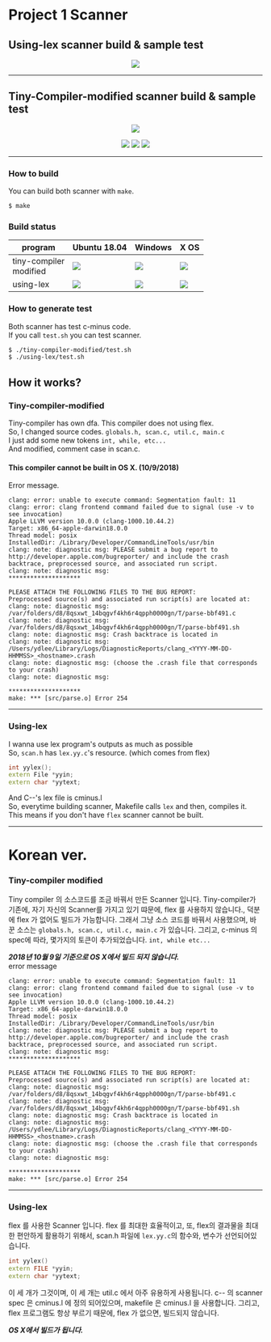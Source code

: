 # Project 1 Scanner

## Using-lex scanner build & sample test
<p align=center>
<img src="https://user-images.githubusercontent.com/35682872/46450970-0c1a2d80-c7cf-11e8-8f8c-153d5c7acb11.gif"/>
</p>

********************************

## Tiny-Compiler-modified scanner build & sample test
<p align=center>
<img src="https://user-images.githubusercontent.com/35682872/46450968-0b819700-c7cf-11e8-9f0a-b014f6afc345.gif"/>
</p>

<p align=center>
<img src="https://img.shields.io/badge/gcc-5.xx-green.svg"/>
<img src="https://img.shields.io/badge/dependencies-make-green.svg"/>
<img src="https://img.shields.io/badge/dependencies-flex-green.svg"/>
</p>

**************************

### How to build
You can build both scanner with `make`.

```bash
$ make
```

### Build status

|program | Ubuntu 18.04 | Windows | X OS |
|----  |   ----   | ---- | ---- |
|tiny-compiler<br>modified|  <img src="https://img.shields.io/badge/build-passing-green.svg"/> | <img src="https://img.shields.io/badge/build-failure-red.svg"/> | <img src="https://img.shields.io/badge/build-failure-red.svg"/>  |
| using-lex | <img src="https://img.shields.io/badge/build-passing-green.svg"/> | <img src="https://img.shields.io/badge/build-failure-red.svg"/> | <img src="https://img.shields.io/badge/build-passing-green.svg"/>  |

### How to generate test
Both scanner has test c-minus code. <br> If you call `test.sh` you can test scanner.
```bash
$ ./tiny-compiler-modified/test.sh
$ ./using-lex/test.sh
```

## How it works?
### Tiny-compiler-modified
Tiny-compiler has own dfa. This compiler does not using flex.<br>
So, I changed source codes. 
`globals.h, scan.c, util.c, main.c`<br>
I just add some new tokens `int, while, etc...` <br>
And modified, comment case in scan.c. <br>

#### This compiler cannot be built in OS X. (10/9/2018) <br>
Error message.
```shell
clang: error: unable to execute command: Segmentation fault: 11
clang: error: clang frontend command failed due to signal (use -v to see invocation)
Apple LLVM version 10.0.0 (clang-1000.10.44.2)
Target: x86_64-apple-darwin18.0.0
Thread model: posix
InstalledDir: /Library/Developer/CommandLineTools/usr/bin
clang: note: diagnostic msg: PLEASE submit a bug report to http://developer.apple.com/bugreporter/ and include the crash backtrace, preprocessed source, and associated run script.
clang: note: diagnostic msg: 
********************

PLEASE ATTACH THE FOLLOWING FILES TO THE BUG REPORT:
Preprocessed source(s) and associated run script(s) are located at:
clang: note: diagnostic msg: /var/folders/d8/8qsxwt_14bqgvf4kh6r4qpph0000gn/T/parse-bbf491.c
clang: note: diagnostic msg: /var/folders/d8/8qsxwt_14bqgvf4kh6r4qpph0000gn/T/parse-bbf491.sh
clang: note: diagnostic msg: Crash backtrace is located in
clang: note: diagnostic msg: /Users/ydlee/Library/Logs/DiagnosticReports/clang_<YYYY-MM-DD-HHMMSS>_<hostname>.crash
clang: note: diagnostic msg: (choose the .crash file that corresponds to your crash)
clang: note: diagnostic msg: 

********************
make: *** [src/parse.o] Error 254
```

*****************************
### Using-lex
I wanna use lex program's outputs as much as possible<br>
So, `scan.h` has `lex.yy.c`'s resource. (which comes from flex) <br>
```cpp
int yylex();
extern File *yyin;
extern char *yytext;
```
And C--'s lex file is cminus.l <br>
So, everytime building scanner, Makefile calls `lex` and then, compiles it.<br>
This means if you don't have `flex` scanner cannot be built.<br>

********************************************
# Korean ver.
### Tiny-compiler modified
Tiny compiler 의 소스코드를 조금 바꿔서 만든 Scanner 입니다. Tiny-compiler가 기존에, 자기 자신의 Scanner를 가지고 있기 땨문에, flex 를 사용하지 않습니다., 덕분에 flex 가 없어도 빌드가 가능합니다. 그래서 그냥 소스 코드를 바꿔서 사용했으며, 바꾼 소스는 
`globals.h, scan.c, util.c, main.c` 가 있습니다. 그리고, c-minus 의 spec에 따라, 몇가지의 토큰이 추가되었습니다. `int, while etc...`<br> 

***2018년 10월 9일 기준으로 OS X에서 빌드 되지 않습니다.***
<br>error message
```shell
clang: error: unable to execute command: Segmentation fault: 11
clang: error: clang frontend command failed due to signal (use -v to see invocation)
Apple LLVM version 10.0.0 (clang-1000.10.44.2)
Target: x86_64-apple-darwin18.0.0
Thread model: posix
InstalledDir: /Library/Developer/CommandLineTools/usr/bin
clang: note: diagnostic msg: PLEASE submit a bug report to http://developer.apple.com/bugreporter/ and include the crash backtrace, preprocessed source, and associated run script.
clang: note: diagnostic msg: 
********************

PLEASE ATTACH THE FOLLOWING FILES TO THE BUG REPORT:
Preprocessed source(s) and associated run script(s) are located at:
clang: note: diagnostic msg: /var/folders/d8/8qsxwt_14bqgvf4kh6r4qpph0000gn/T/parse-bbf491.c
clang: note: diagnostic msg: /var/folders/d8/8qsxwt_14bqgvf4kh6r4qpph0000gn/T/parse-bbf491.sh
clang: note: diagnostic msg: Crash backtrace is located in
clang: note: diagnostic msg: /Users/ydlee/Library/Logs/DiagnosticReports/clang_<YYYY-MM-DD-HHMMSS>_<hostname>.crash
clang: note: diagnostic msg: (choose the .crash file that corresponds to your crash)
clang: note: diagnostic msg: 

********************
make: *** [src/parse.o] Error 254
```

***********************************
### Using-lex
flex 를 사용한 Scanner 입니다. flex 를 최대한 효율적이고, 또, flex의 결과물을 최대한 편안하게 활용하기 위해서, scan.h 파일에 `lex.yy.c`의 함수와, 변수가 선언되어있습니다.
```cpp
int yylex()
extern FILE *yyin;
extern char *yytext;
```
이 세 개가 그것이며, 이 세 개는 util.c 에서 아주 유용하게 사용됩니다. c-- 의 scanner spec 은 cminus.l 에 정의 되어있으며, makefile 은 cminus.l 을 사용합니다. 그리고, flex 프로그램도 항상 부르기 때문에, flex 가 없으면, 빌드되지 않습니다.

***OS X에서 빌드가 됩니다.***